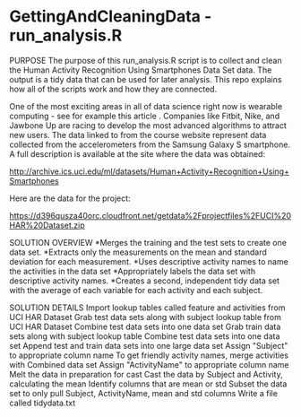 GettingAndCleaningData - run_analysis.R 
======================

PURPOSE
The purpose of this run_analysis.R script is to collect and clean the Human Activity Recognition Using Smartphones Data Set data. The output is a tidy data that can be used for later analysis. This repo explains how all of the scripts work and how they are connected. 

One of the most exciting areas in all of data science right now is wearable computing - see for example this article . Companies like Fitbit, Nike, and Jawbone Up are racing to develop the most advanced algorithms to attract new users. The data linked to from the course website represent data collected from the accelerometers from the Samsung Galaxy S smartphone. A full description is available at the site where the data was obtained: 

http://archive.ics.uci.edu/ml/datasets/Human+Activity+Recognition+Using+Smartphones 

Here are the data for the project: 

https://d396qusza40orc.cloudfront.net/getdata%2Fprojectfiles%2FUCI%20HAR%20Dataset.zip 

SOLUTION OVERVIEW
*Merges the training and the test sets to create one data set.
*Extracts only the measurements on the mean and standard deviation for each measurement. 
*Uses descriptive activity names to name the activities in the data set
*Appropriately labels the data set with descriptive activity names. 
*Creates a second, independent tidy data set with the average of each variable for each activity and each subject. 


SOLUTION DETAILS
Import lookup tables called feature and activities from UCI HAR Dataset
Grab test data sets along with subject lookup table from UCI HAR Dataset
Combine test data sets into one data set
Grab train data sets along with subject lookup table
Combine test data sets into one data set
Append test and train data sets into one large data set
Assign "Subject" to appropriate column name
To get friendly activity names, merge activities with Combined data set
Assign "ActivityName" to appropriate column name
Melt the data in preparation for cast
Cast the data by Subject and Activity, calculating the mean
Identify columns that are mean or std
Subset the data set to only pull Subject, ActivityName, mean and std columns
Write a file called tidydata.txt

